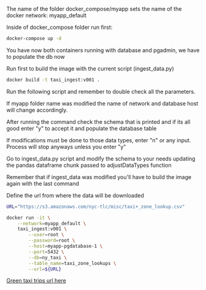 The name of the folder docker_compose/myapp sets the name of the docker network: myapp_default

Inside of docker_compose folder run first:


```bash
docker-compose up -d
```

You have now both containers running with database and pgadmin, we have to populate the db now

Run first to build the image with the current script (ingest_data.py)
```bash
docker build -t taxi_ingest:v001 .
```

Run the following script and remember to double check all the parameters.

If myapp folder name was modified the  name of network and database host will change accordingly.

After running the command check the schema that is printed and if its all good enter "y" to accept it and populate the database table
 
If modifications must be done to those data types, enter "n" or any input. Process will stop anyways unless you enter "y"

Go to ingest_data.py script and modify the schema to your needs updating the pandas dataframe chunk passed to adjustDataTypes function

Remember that if ingest_data was modified you'll have to build the image again with the last command



Define the url from where the data will be downloaded
```bash
URL="https://s3.amazonaws.com/nyc-tlc/misc/taxi+_zone_lookup.csv"
```


```bash
docker run -it \
    --network=myapp_default \
    taxi_ingest:v001 \
        --user=root \
        --password=root \
        --host=myapp-pgdatabase-1 \
        --port=5432 \
        --db=ny_taxi \
        --table_name=taxi_zone_lookups \
        --url=${URL}
```

[Green taxi trips url here](https://github.com/DataTalksClub/nyc-tlc-data/releases/download/green/green_tripdata_2019-01.csv.gz)


